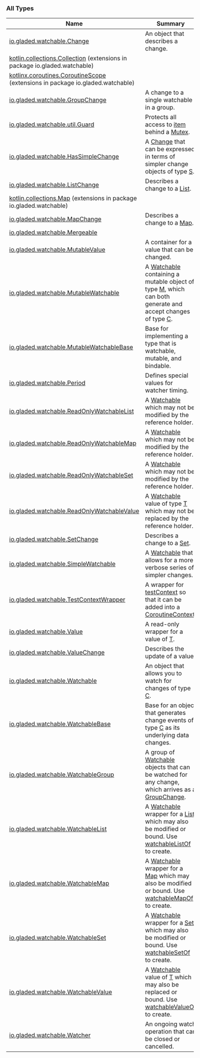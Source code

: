

### All Types

| Name | Summary |
|---|---|
| [io.gladed.watchable.Change](../io.gladed.watchable/-change.md) | An object that describes a change. |
| [kotlin.collections.Collection](../io.gladed.watchable/kotlin.collections.-collection/index.md) (extensions in package io.gladed.watchable) |  |
| [kotlinx.coroutines.CoroutineScope](../io.gladed.watchable/kotlinx.coroutines.-coroutine-scope/index.md) (extensions in package io.gladed.watchable) |  |
| [io.gladed.watchable.GroupChange](../io.gladed.watchable/-group-change/index.md) | A change to a single watchable in a group. |
| [io.gladed.watchable.util.Guard](../io.gladed.watchable.util/-guard/index.md) | Protects all access to [item](#) behind a [Mutex](#). |
| [io.gladed.watchable.HasSimpleChange](../io.gladed.watchable/-has-simple-change/index.md) | A [Change](../io.gladed.watchable/-change.md) that can be expressed in terms of simpler change objects of type [S](../io.gladed.watchable/-has-simple-change/index.md#S). |
| [io.gladed.watchable.ListChange](../io.gladed.watchable/-list-change/index.md) | Describes a change to a [List](https://kotlinlang.org/api/latest/jvm/stdlib/kotlin.collections/-list/index.html). |
| [kotlin.collections.Map](../io.gladed.watchable/kotlin.collections.-map/index.md) (extensions in package io.gladed.watchable) |  |
| [io.gladed.watchable.MapChange](../io.gladed.watchable/-map-change/index.md) | Describes a change to a [Map](https://kotlinlang.org/api/latest/jvm/stdlib/kotlin.collections/-map/index.html). |
| [io.gladed.watchable.Mergeable](../io.gladed.watchable/-mergeable/index.md) |  |
| [io.gladed.watchable.MutableValue](../io.gladed.watchable/-mutable-value/index.md) | A container for a value that can be changed. |
| [io.gladed.watchable.MutableWatchable](../io.gladed.watchable/-mutable-watchable/index.md) | A [Watchable](../io.gladed.watchable/-watchable/index.md) containing a mutable object of type [M](../io.gladed.watchable/-mutable-watchable/index.md#M), which can both generate and accept changes of type [C](../io.gladed.watchable/-mutable-watchable/index.md#C). |
| [io.gladed.watchable.MutableWatchableBase](../io.gladed.watchable/-mutable-watchable-base/index.md) | Base for implementing a type that is watchable, mutable, and bindable. |
| [io.gladed.watchable.Period](../io.gladed.watchable/-period/index.md) | Defines special values for watcher timing. |
| [io.gladed.watchable.ReadOnlyWatchableList](../io.gladed.watchable/-read-only-watchable-list.md) | A [Watchable](https://kotlinlang.org/api/latest/jvm/stdlib/kotlin.collections/-list/index.html) which may not be modified by the reference holder. |
| [io.gladed.watchable.ReadOnlyWatchableMap](../io.gladed.watchable/-read-only-watchable-map.md) | A [Watchable](https://kotlinlang.org/api/latest/jvm/stdlib/kotlin.collections/-map/index.html) which may not be modified by the reference holder. |
| [io.gladed.watchable.ReadOnlyWatchableSet](../io.gladed.watchable/-read-only-watchable-set.md) | A [Watchable](https://kotlinlang.org/api/latest/jvm/stdlib/kotlin.collections/-set/index.html) which may not be modified by the reference holder. |
| [io.gladed.watchable.ReadOnlyWatchableValue](../io.gladed.watchable/-read-only-watchable-value/index.md) | A [Watchable](../io.gladed.watchable/-watchable/index.md) value of type [T](../io.gladed.watchable/-read-only-watchable-value/index.md#T) which may not be replaced by the reference holder. |
| [io.gladed.watchable.SetChange](../io.gladed.watchable/-set-change/index.md) | Describes a change to a [Set](https://kotlinlang.org/api/latest/jvm/stdlib/kotlin.collections/-set/index.html). |
| [io.gladed.watchable.SimpleWatchable](../io.gladed.watchable/-simple-watchable/index.md) | A [Watchable](../io.gladed.watchable/-watchable/index.md) that allows for a more verbose series of simpler changes. |
| [io.gladed.watchable.TestContextWrapper](../io.gladed.watchable/-test-context-wrapper/index.md) | A wrapper for [testContext](../io.gladed.watchable/-test-context-wrapper/test-context.md) so that it can be added into a [CoroutineContext](https://kotlinlang.org/api/latest/jvm/stdlib/kotlin.coroutines/-coroutine-context/index.html). |
| [io.gladed.watchable.Value](../io.gladed.watchable/-value/index.md) | A read-only wrapper for a value of [T](../io.gladed.watchable/-value/index.md#T). |
| [io.gladed.watchable.ValueChange](../io.gladed.watchable/-value-change/index.md) | Describes the update of a value. |
| [io.gladed.watchable.Watchable](../io.gladed.watchable/-watchable/index.md) | An object that allows you to watch for changes of type [C](../io.gladed.watchable/-watchable/index.md#C). |
| [io.gladed.watchable.WatchableBase](../io.gladed.watchable/-watchable-base/index.md) | Base for an object that generates change events of type [C](../io.gladed.watchable/-watchable-base/index.md#C) as its underlying data changes. |
| [io.gladed.watchable.WatchableGroup](../io.gladed.watchable/-watchable-group/index.md) | A group of [Watchable](../io.gladed.watchable/-watchable/index.md) objects that can be watched for any change, which arrives as a [GroupChange](../io.gladed.watchable/-group-change/index.md). |
| [io.gladed.watchable.WatchableList](../io.gladed.watchable/-watchable-list/index.md) | A [Watchable](../io.gladed.watchable/-watchable/index.md) wrapper for a [List](https://kotlinlang.org/api/latest/jvm/stdlib/kotlin.collections/-list/index.html) which may also be modified or bound. Use [watchableListOf](../io.gladed.watchable/watchable-list-of.md) to create. |
| [io.gladed.watchable.WatchableMap](../io.gladed.watchable/-watchable-map/index.md) | A [Watchable](../io.gladed.watchable/-watchable/index.md) wrapper for a [Map](https://kotlinlang.org/api/latest/jvm/stdlib/kotlin.collections/-map/index.html) which may also be modified or bound. Use [watchableMapOf](../io.gladed.watchable/watchable-map-of.md) to create. |
| [io.gladed.watchable.WatchableSet](../io.gladed.watchable/-watchable-set/index.md) | A [Watchable](../io.gladed.watchable/-watchable/index.md) wrapper for a [Set](https://kotlinlang.org/api/latest/jvm/stdlib/kotlin.collections/-set/index.html) which may also be modified or bound. Use [watchableSetOf](../io.gladed.watchable/watchable-set-of.md) to create. |
| [io.gladed.watchable.WatchableValue](../io.gladed.watchable/-watchable-value/index.md) | A [Watchable](../io.gladed.watchable/-watchable/index.md) value of [T](../io.gladed.watchable/-watchable-value/index.md#T) which may also be replaced or bound. Use [watchableValueOf](../io.gladed.watchable/watchable-value-of.md) to create. |
| [io.gladed.watchable.Watcher](../io.gladed.watchable/-watcher/index.md) | An ongoing watch operation that can be closed or cancelled. |
